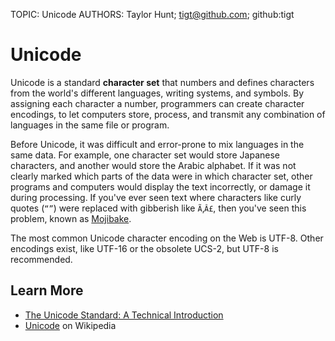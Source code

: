 TOPIC: Unicode
AUTHORS: Taylor Hunt; tigt@github.com; github:tigt

# Unicode

Unicode is a standard **character set** that numbers and defines characters from the world's
different languages, writing systems, and symbols. By assigning each character a number,
programmers can create character encodings, to let computers store, process, and transmit any
combination of languages in the same file or program.

Before Unicode, it was difficult and error-prone to mix languages in the same data. For example, one
character set would store Japanese characters, and another would store the Arabic alphabet.
If it was not clearly marked which parts of the data were in which character set, other programs and
computers would display the text incorrectly, or damage it during processing. If you've ever seen
text where characters like curly quotes (`“”`) were replaced with gibberish like `Ã`‚`Â£`,
then you've seen this problem, known as [Mojibake](https://en.wikipedia.org/wiki/Mojibake).

The most common Unicode character encoding on the Web is UTF-8. Other encodings exist, like UTF-16
or the obsolete UCS-2, but UTF-8 is recommended.

## Learn More

- [The Unicode Standard: A Technical Introduction](http://www.unicode.org/standard/principles.html)
- [Unicode](https://en.wikipedia.org/wiki/Unicode) on Wikipedia

